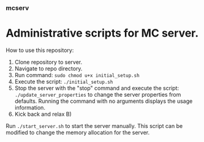 ### mcserv

# Administrative scripts for MC server.
How to use this repository:
1. Clone repository to server.
2. Navigate to repo directory.
3. Run command: ```sudo chmod u+x initial_setup.sh```
4. Execute the script: ```./initial_setup.sh```
5. Stop the server with the "stop" command and execute the script: ```./update_server_properties``` to change the server properties from defaults. Running the command with no arguments displays the usage information.
6. Kick back and relax B)

Run ```./start_server.sh``` to start the server manually. This script can be modified to change the memory allocation for the server.
